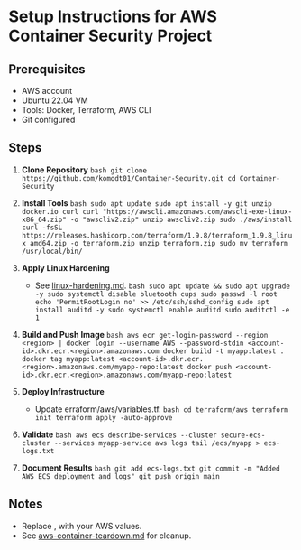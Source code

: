 # Setup Instructions for AWS Container Security Project

## Prerequisites
- AWS account
- Ubuntu 22.04 VM
- Tools: Docker, Terraform, AWS CLI
- Git configured

## Steps
1. **Clone Repository**
   ``bash
   git clone https://github.com/komodt01/Container-Security.git
   cd Container-Security
   ``

2. **Install Tools**
   ``bash
   sudo apt update
   sudo apt install -y git unzip docker.io curl
   curl "https://awscli.amazonaws.com/awscli-exe-linux-x86_64.zip" -o "awscliv2.zip"
   unzip awscliv2.zip
   sudo ./aws/install
   curl -fsSL https://releases.hashicorp.com/terraform/1.9.8/terraform_1.9.8_linux_amd64.zip -o terraform.zip
   unzip terraform.zip
   sudo mv terraform /usr/local/bin/
   ``

3. **Apply Linux Hardening**
   - See [linux-hardening.md](linux-hardening.md).
   ``bash
   sudo apt update && sudo apt upgrade -y
   sudo systemctl disable bluetooth cups
   sudo passwd -l root
   echo 'PermitRootLogin no' >> /etc/ssh/sshd_config
   sudo apt install auditd -y
   sudo systemctl enable auditd
   sudo auditctl -e 1
   ``

4. **Build and Push Image**
   ``bash
   aws ecr get-login-password --region <region> | docker login --username AWS --password-stdin <account-id>.dkr.ecr.<region>.amazonaws.com
   docker build -t myapp:latest .
   docker tag myapp:latest <account-id>.dkr.ecr.<region>.amazonaws.com/myapp-repo:latest
   docker push <account-id>.dkr.ecr.<region>.amazonaws.com/myapp-repo:latest
   ``

5. **Deploy Infrastructure**
   - Update 	erraform/aws/variables.tf.
   ``bash
   cd terraform/aws
   terraform init
   terraform apply -auto-approve
   ``

6. **Validate**
   ``bash
   aws ecs describe-services --cluster secure-ecs-cluster --services myapp-service
   aws logs tail /ecs/myapp > ecs-logs.txt
   ``

7. **Document Results**
   ``bash
   git add ecs-logs.txt
   git commit -m "Added AWS ECS deployment and logs"
   git push origin main
   ``

## Notes
- Replace <region>, <account-id> with your AWS values.
- See [aws-container-teardown.md](aws-container-teardown.md) for cleanup.
